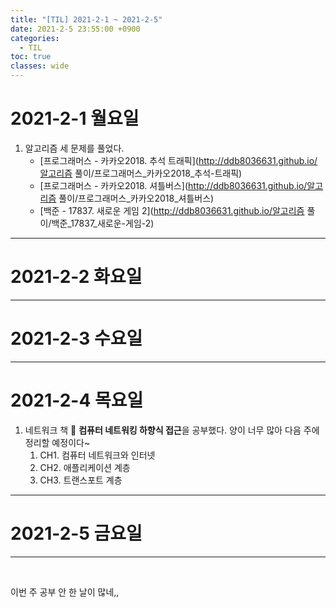 ```yaml
---
title: "[TIL] 2021-2-1 ~ 2021-2-5"
date: 2021-2-5 23:55:00 +0900
categories:
  - TIL
toc: true
classes: wide
---
```


# 2021-2-1 월요일

1. 알고리즘 세 문제를 풀었다.
   - [프로그래머스 - 카카오2018. 추석 트래픽](http://ddb8036631.github.io/알고리즘 풀이/프로그래머스_카카오2018_추석-트래픽)
   - [프로그래머스 - 카카오2018. 셔틀버스](http://ddb8036631.github.io/알고리즘 풀이/프로그래머스_카카오2018_셔틀버스)
   - [백준 - 17837. 새로운 게임 2](http://ddb8036631.github.io/알고리즘 풀이/백준_17837_새로운-게임-2)

---

# 2021-2-2 화요일

---

# 2021-2-3 수요일
---

# 2021-2-4 목요일
1. 네트워크 책 📕 **컴퓨터 네트워킹 하향식 접근**을 공부했다. 양이 너무 많아 다음 주에 정리할 예정이다~
    1. CH1. 컴퓨터 네트워크와 인터넷
    2. CH2. 애플리케이션 계층
    3. CH3. 트랜스포트 계층

---

# 2021-2-5 금요일

---

<br>

이번 주 공부 안 한 날이 많네,,